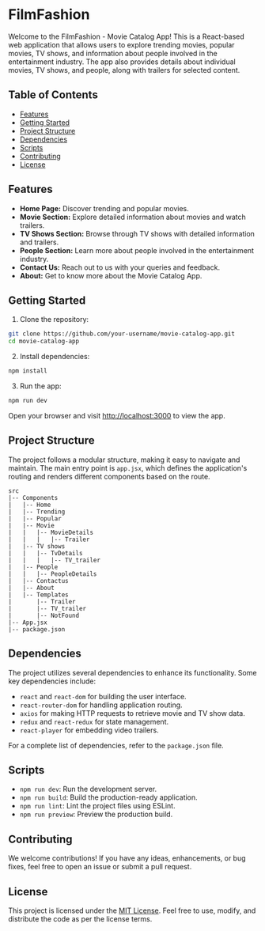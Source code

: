 # FilmFashion

Welcome to the FilmFashion - Movie Catalog App! This is a React-based web application that allows users to explore trending movies, popular movies, TV shows, and information about people involved in the entertainment industry. The app also provides details about individual movies, TV shows, and people, along with trailers for selected content.

## Table of Contents
- [Features](#features)
- [Getting Started](#getting-started)
- [Project Structure](#project-structure)
- [Dependencies](#dependencies)
- [Scripts](#scripts)
- [Contributing](#contributing)
- [License](#license)

## Features

- **Home Page:** Discover trending and popular movies.
- **Movie Section:** Explore detailed information about movies and watch trailers.
- **TV Shows Section:** Browse through TV shows with detailed information and trailers.
- **People Section:** Learn more about people involved in the entertainment industry.
- **Contact Us:** Reach out to us with your queries and feedback.
- **About:** Get to know more about the Movie Catalog App.

## Getting Started

1. Clone the repository:

```bash
git clone https://github.com/your-username/movie-catalog-app.git
cd movie-catalog-app
```

2. Install dependencies:

```bash
npm install
```

3. Run the app:

```bash
npm run dev
```

Open your browser and visit [http://localhost:3000](http://localhost:3000) to view the app.

## Project Structure

The project follows a modular structure, making it easy to navigate and maintain. The main entry point is `app.jsx`, which defines the application's routing and renders different components based on the route.

```
src
|-- Components
|   |-- Home
|   |-- Trending
|   |-- Popular
|   |-- Movie
|   |   |-- MovieDetails
|   |   |   |-- Trailer
|   |-- TV shows
|   |   |-- TvDetails
|   |   |   |-- TV_trailer
|   |-- People
|   |   |-- PeopleDetails
|   |-- Contactus
|   |-- About
|   |-- Templates
|       |-- Trailer
|       |-- TV_trailer
|       |-- NotFound
|-- App.jsx
|-- package.json
```

## Dependencies

The project utilizes several dependencies to enhance its functionality. Some key dependencies include:

- `react` and `react-dom` for building the user interface.
- `react-router-dom` for handling application routing.
- `axios` for making HTTP requests to retrieve movie and TV show data.
- `redux` and `react-redux` for state management.
- `react-player` for embedding video trailers.

For a complete list of dependencies, refer to the `package.json` file.

## Scripts

- `npm run dev`: Run the development server.
- `npm run build`: Build the production-ready application.
- `npm run lint`: Lint the project files using ESLint.
- `npm run preview`: Preview the production build.

## Contributing

We welcome contributions! If you have any ideas, enhancements, or bug fixes, feel free to open an issue or submit a pull request.

## License

This project is licensed under the [MIT License](LICENSE). Feel free to use, modify, and distribute the code as per the license terms.
